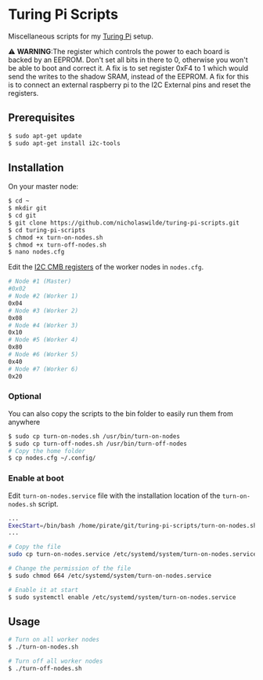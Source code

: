 # Turing Pi Scripts
Miscellaneous scripts for my [Turing Pi](https://turingpi.com/) setup.

:warning: **WARNING**:The register which controls the power to each board is backed by an EEPROM. Don't set all bits in there to 0, otherwise you won't be able to boot and correct it. A fix is to set register 0xF4 to 1 which would send the writes to the shadow SRAM, instead of the EEPROM. A fix for this is to connect an external raspberry pi to the I2C External pins and reset the registers.

## Prerequisites
```bash
$ sudo apt-get update
$ sudo apt-get install i2c-tools
```

## Installation
On your master node:
```bash
$ cd ~
$ mkdir git
$ cd git
$ git clone https://github.com/nicholaswilde/turing-pi-scripts.git
$ cd turing-pi-scripts
$ chmod +x turn-on-nodes.sh
$ chmod +x turn-off-nodes.sh
$ nano nodes.cfg
```
Edit the [I2C CMB registers](https://docs.turingpi.com/turing_pi/children/i2c_cluster_bus/#power-management) of the worker nodes in `nodes.cfg`.
```bash
# Node #1 (Master)
#0x02
# Node #2 (Worker 1)
0x04
# Node #3 (Worker 2)
0x08
# Node #4 (Worker 3)
0x10
# Node #5 (Worker 4)
0x80
# Node #6 (Worker 5)
0x40
# Node #7 (Worker 6)
0x20
```
### Optional
You can also copy the scripts to the bin folder to easily run them from anywhere
```bash
$ sudo cp turn-on-nodes.sh /usr/bin/turn-on-nodes
$ sudo cp turn-off-nodes.sh /usr/bin/turn-off-nodes
# Copy the home folder
$ cp nodes.cfg ~/.config/
```

### Enable at boot
Edit `turn-on-nodes.service` file with the installation location of the `turn-on-nodes.sh` script.
```bash
...
ExecStart=/bin/bash /home/pirate/git/turing-pi-scripts/turn-on-nodes.sh
...
```
```bash
# Copy the file
sudo cp turn-on-nodes.service /etc/systemd/system/turn-on-nodes.service

# Change the permission of the file
$ sudo chmod 664 /etc/systemd/system/turn-on-nodes.service

# Enable it at start
$ sudo systemctl enable /etc/systemd/system/turn-on-nodes.service
```

## Usage
```bash
# Turn on all worker nodes
$ ./turn-on-nodes.sh

# Turn off all worker nodes
$ ./turn-off-nodes.sh
```
